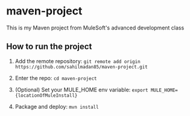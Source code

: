 # maven-project

This is my Maven project from MuleSoft's advanced development class

## How to run the project

1. Add the remote repository: `git remote add origin https://github.com/sahilmadan85/maven-project.git`

1. Enter the repo: `cd maven-project`

1. (Optional) Set your MULE_HOME env variable: `export MULE_HOME={locationOfMuleInstall}`

1. Package and deploy: `mvn install` 